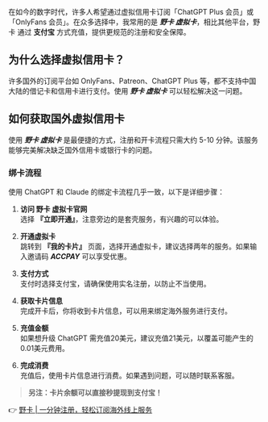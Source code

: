 在如今的数字时代，许多人希望通过虚拟信用卡订阅「ChatGPT Plus 会员」或「OnlyFans 会员」。在众多选择中，我常用的是 ***野卡 虚拟卡***，相比其他平台，野卡 通过 **支付宝** 方式充值，提供更规范的注册和安全保障。

## 为什么选择虚拟信用卡？

许多国外的订阅平台如 OnlyFans、Patreon、ChatGPT Plus 等，都不支持中国大陆的借记卡和信用卡进行支付。使用 ***野卡 虚拟卡*** 可以轻松解决这一问题。

## 如何获取国外虚拟信用卡

使用 ***野卡 虚拟卡*** 是最便捷的方式，注册和开卡流程只需大约 5-10 分钟。该服务能够完美解决缺乏国外信用卡或银行卡的问题。

### 绑卡流程

使用 ChatGPT 和 Claude 的绑定卡流程几乎一致，以下是详细步骤：

1. **访问 野卡 虚拟卡官网**  
   选择 **『立即开通』**，注意旁边的是套壳服务，有兴趣的可以体验。

2. **开通虚拟卡**  
   跳转到 **『我的卡片』** 页面，选择开通虚拟卡，建议选择两年的服务。如果输入邀请码 ***ACCPAY*** 可以享受优惠。

3. **支付方式**  
   支付时选择支付宝，请确保使用实名注册，以防止不当使用。

4. **获取卡片信息**  
   完成开卡后，你将收到卡片信息，可以用来绑定海外服务进行支付。

5. **充值金额**  
   如果想升级 ChatGPT 需充值20美元，建议充值21美元，以覆盖可能产生的0.01美元费用。

6. **完成消费**  
   充值后，使用卡片信息进行消费。如果遇到问题，可以随时联系客服。

> **另注：卡片余额可以直接秒提现到支付宝！**

👉 [野卡 | 一分钟注册，轻松订阅海外线上服务](https://bit.ly/bewildcard)